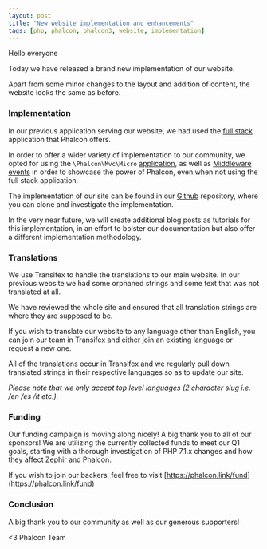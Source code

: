 ```yaml
---
layout: post
title: "New website implementation and enhancements"
tags: [php, phalcon, phalcon3, website, implementation]
---
```

Hello everyone

Today we have released a brand new implementation of our website.

Apart from some minor changes to the layout and addition of content, the website looks the same as before.

<!--more-->
### Implementation

In our previous application serving our website, we had used the [full stack](https://docs.phalcon.io/latest/en/applications) application that Phalcon offers.

In order to offer a wider variety of implementation to our community, we opted for using the `\Phalcon\Mvc\Micro` [application](https://docs.phalcon.io/latest/en/micro), as well as [Middleware events](https://docs.phalcon.io/latest/en/micro#middleware-events) in order to showcase the power of Phalcon, even when not using the full stack application.

The implementation of our site can be found in our [Github](https://github.com/phalcon/website) repository, where you can clone and investigate the implementation.

In the very near future, we will create additional blog posts as tutorials for this implementation, in an effort to bolster our documentation but also offer a different implementation methodology. 


### Translations

We use Transifex to handle the translations to our main website. In our previous website we had some orphaned strings and some text that was not translated at all.

We have reviewed the whole site and ensured that all translation strings are where they are supposed to be.

If you wish to translate our website to any language other than English, you can join our team in Transifex and either join an existing language or request a new one.

All of the translations occur in Transifex and we regularly pull down translated strings in their respective languages so as to update our site.
 
_Please note that we only accept top level languages (2 character slug i.e. /en /es /it etc.)._
			
### Funding

Our funding campaign is moving along nicely! A big thank you to all of our sponsors! We are utilizing the currently collected funds to meet our Q1 goals, starting with a thorough investigation of PHP 7.1.x changes and how they affect Zephir and Phalcon. 

If you wish to join our backers, feel free to visit [https://phalcon.link/fund](https://phalcon.link/fund)

### Conclusion

A big thank you to our community as well as our generous supporters!


<3 Phalcon Team
